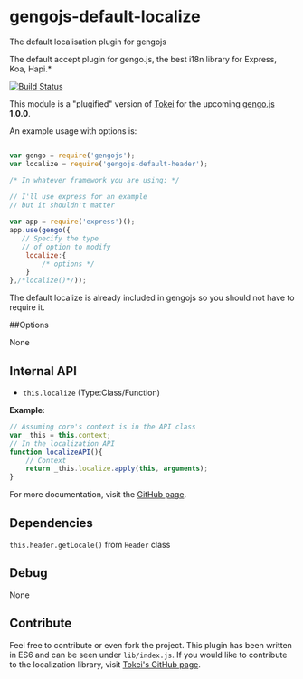 # gengojs-default-localize
The default localisation plugin for gengojs

The default accept plugin for gengo.js, the best i18n library for Express, Koa, Hapi.*

[![Build Status](https://travis-ci.org/iwatakeshi/gengojs-default-localize.svg?branch=master)](https://travis-ci.org/iwatakeshi/gengojs-default-localize)

This module is a "plugified" version of [Tokei](https://github.com/iwatakeshi/tokei) for the upcoming [gengo.js](https://github.com/iwatakeshi/gengojs) **1.0.0**.

An example usage with options is:

```js

var gengo = require('gengojs');
var localize = require('gengojs-default-header');

/* In whatever framework you are using: */
 
// I'll use express for an example
// but it shouldn't matter

var app = require('express')();
app.use(gengo({
   // Specify the type
   // of option to modify
	localize:{
		/* options */
	}
},/*localize()*/));
```
The default localize is already included in gengojs so you should not have to require it.


##Options

None

## Internal API

* `this.localize` (Type:Class/Function)

**Example**:

```js
// Assuming core's context is in the API class
var _this = this.context;
// In the localization API
function localizeAPI(){
	// Context
	return _this.localize.apply(this, arguments);
}
```

For more documentation, visit the [GitHub page](https://github.com/iwatakeshi/tokei).

## Dependencies

`this.header.getLocale()` from `Header` class

## Debug

None

## Contribute

Feel free to contribute or even fork the project. This plugin has been
written in ES6 and can be seen under `lib/index.js`. If you would like
to contribute to the localization library, visit
[Tokei's GitHub page](https://github.com/iwatakeshi/tokei).